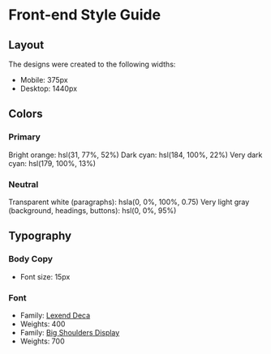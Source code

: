 # Front-end Style Guide
## Layout
The designs were created to the following widths:
- Mobile: 375px
- Desktop: 1440px
## Colors
### Primary
Bright orange: hsl(31, 77%, 52%)
Dark cyan: hsl(184, 100%, 22%)
Very dark cyan: hsl(179, 100%, 13%)
### Neutral
Transparent white (paragraphs): hsla(0, 0%, 100%, 0.75)
Very light gray (background, headings, buttons): hsl(0, 0%, 95%)
## Typography
### Body Copy
- Font size: 15px
### Font
- Family: [Lexend Deca](https://fonts.google.com/specimen/Lexend+Deca)
- Weights: 400
- Family: [Big Shoulders Display](https://fonts.google.com/specimen/Big+Shoulders+Display)
- Weights: 700

